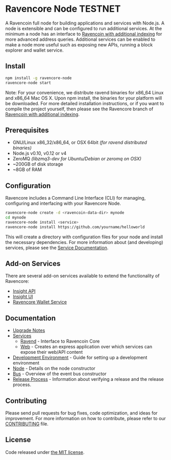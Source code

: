 Ravencore Node TESTNET
============

A Ravencoin full node for building applications and services with Node.js. A node is extensible and can be configured to run additional services. At the minimum a node has an interface to [Ravencoin with additional indexing](https://github.com/underdarkskies/ravencoin/tree/0.15.0-ravencore) for more advanced address queries. Additional services can be enabled to make a node more useful such as exposing new APIs, running a block explorer and wallet service.

## Install

```bash
npm install -g ravencore-node
ravencore-node start
```

Note: For your convenience, we distribute ravend binaries for x86_64 Linux and x86_64 Mac OS X. Upon npm install, the binaries for your platform will be downloaded. For more detailed installation instructions, or if you want to compile the project yourself, then please see the Ravencore branch of [Ravencoin with additional indexing](https://github.com/underdarkskies/ravencoin/tree/0.15.0-ravencore).

## Prerequisites

- GNU/Linux x86_32/x86_64, or OSX 64bit *(for ravend distributed binaries)*
- Node.js v0.10, v0.12 or v4
- ZeroMQ *(libzmq3-dev for Ubuntu/Debian or zeromq on OSX)*
- ~200GB of disk storage
- ~8GB of RAM

## Configuration

Ravencore includes a Command Line Interface (CLI) for managing, configuring and interfacing with your Ravencore Node.

```bash
ravencore-node create -d <ravencoin-data-dir> mynode
cd mynode
ravencore-node install <service>
ravencore-node install https://github.com/yourname/helloworld
```

This will create a directory with configuration files for your node and install the necessary dependencies. For more information about (and developing) services, please see the [Service Documentation](docs/services.md).

## Add-on Services

There are several add-on services available to extend the functionality of Ravencore:

- [Insight API](https://github.com/underdarkskies/insight-api)
- [Insight UI](https://github.com/underdarkskies/insight-ui)
- [Ravencore Wallet Service](https://github.com/underdarkskies/ravencore-wallet-service)

## Documentation

- [Upgrade Notes](docs/upgrade.md)
- [Services](docs/services.md)
  - [Ravend](docs/services/ravend.md) - Interface to Ravencoin Core
  - [Web](docs/services/web.md) - Creates an express application over which services can expose their web/API content
- [Development Environment](docs/development.md) - Guide for setting up a development environment
- [Node](docs/node.md) - Details on the node constructor
- [Bus](docs/bus.md) - Overview of the event bus constructor
- [Release Process](docs/release.md) - Information about verifying a release and the release process.

## Contributing

Please send pull requests for bug fixes, code optimization, and ideas for improvement. For more information on how to contribute, please refer to our [CONTRIBUTING](https://github.com/underdarkskies/ravencore/blob/master/CONTRIBUTING.md) file.

## License

Code released under [the MIT license](https://github.com/underdarkskies/ravencore-node/blob/master/LICENSE).

